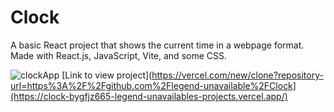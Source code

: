 # Clock

A basic React project that shows the current time in a webpage format. Made with React.js, JavaScript, Vite, and some CSS. 

![clockApp](https://github.com/user-attachments/assets/ece30a44-b83c-46be-a406-da0312967287)
[Link to view project](https://vercel.com/new/clone?repository-url=https%3A%2F%2Fgithub.com%2Flegend-unavailable%2FClock](https://clock-bygfjz665-legend-unavailables-projects.vercel.app/)
